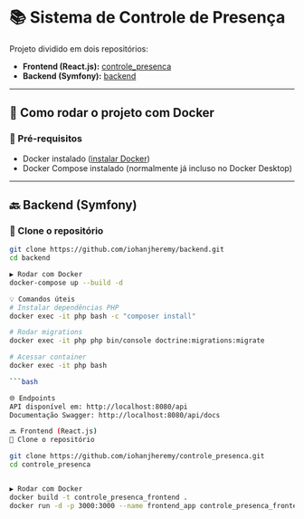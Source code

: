 # 📚 Sistema de Controle de Presença

Projeto dividido em dois repositórios:

- **Frontend (React.js):** [controle_presenca](https://github.com/iohanjheremy/controle_presenca)
- **Backend (Symfony):** [backend](https://github.com/iohanjheremy/backend)

---

## 🐳 Como rodar o projeto com Docker

### 🔧 Pré-requisitos

- Docker instalado ([instalar Docker](https://docs.docker.com/get-docker/))
- Docker Compose instalado (normalmente já incluso no Docker Desktop)

---

## 🔙 Backend (Symfony)

### 📁 Clone o repositório

```bash
git clone https://github.com/iohanjheremy/backend.git
cd backend

▶️ Rodar com Docker
docker-compose up --build -d

💡 Comandos úteis
# Instalar dependências PHP
docker exec -it php bash -c "composer install"

# Rodar migrations
docker exec -it php php bin/console doctrine:migrations:migrate

# Acessar container
docker exec -it php bash

```bash

🌐 Endpoints
API disponível em: http://localhost:8080/api
Documentação Swagger: http://localhost:8080/api/docs

🔜 Frontend (React.js)
📁 Clone o repositório

git clone https://github.com/iohanjheremy/controle_presenca.git
cd controle_presenca


▶️ Rodar com Docker
docker build -t controle_presenca_frontend .
docker run -d -p 3000:3000 --name frontend_app controle_presenca_frontend
